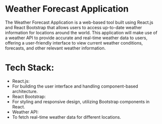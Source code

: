 # Weather Forecast Application

The Weather Forecast Application is a web-based tool built using React.js and React Bootstrap that allows users to access up-to-date weather information for locations around the world. This application will make use of a weather API to provide accurate and real-time weather data to users, offering a user-friendly interface to view current weather conditions, forecasts, and other relevant weather information.

# Tech Stack:

- React.js:
-  For building the user interface and handling component-based architecture.
- React Bootstrap:
-  For styling and responsive design, utilizing Bootstrap components in React.
- Weather API:
-  To fetch real-time weather data for different locations.
